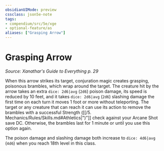 ```yaml
---
obsidianUIMode: preview
cssclass: json5e-note
tags:
- compendium/src/5e/xge
- optional-feature/as
aliases: ["Grasping Arrow"]
---
```

# Grasping Arrow
*Source: Xanathar's Guide to Everything p. 29* 

When this arrow strikes its target, conjuration magic creates grasping, poisonous brambles, which wrap around the target. The creature hit by the arrow takes an extra `dice: 2d6|avg` (`2d6`) poison damage, its speed is reduced by 10 feet, and it takes `dice: 2d6|avg` (`2d6`) slashing damage the first time on each turn it moves 1 foot or more without teleporting. The target or any creature that can reach it can use its action to remove the brambles with a successful Strength ([[/5. Mechanics/Rules/Skills.md#Athletics|")"]] check against your Arcane Shot save DC. Otherwise, the brambles last for 1 minute or until you use this option again.

The poison damage and slashing damage both increase to `dice: 4d6|avg` (`4d6`) when you reach 18th level in this class.